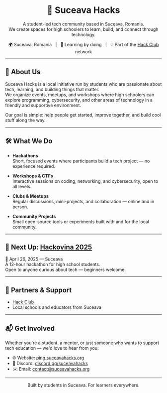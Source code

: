<h1 align="center">🚀 Suceava Hacks</h1>

<p align="center">
  A student-led tech community based in Suceava, Romania.
  <br>
  We create spaces for high schoolers to learn, build, and connect through technology.
</p>

<p align="center">
  🌍 Suceava, Romania &nbsp; | &nbsp; 🧠 Learning by doing &nbsp; | &nbsp; 💡 Part of the <a href="https://hackclub.com">Hack Club</a> network
</p>

---

## 🎯 About Us

Suceava Hacks is a local initiative run by students who are passionate about tech, learning, and building things that matter.  
We organize events, meetups, and workshops where high schoolers can explore programming, cybersecurity, and other areas of technology in a friendly and supportive environment.

Our goal is simple: help people get started, improve together, and build cool stuff along the way.

---

## 🛠️ What We Do

- **Hackathons**  
  Short, focused events where participants build a tech project — no experience required.

- **Workshops & CTFs**  
  Interactive sessions on coding, networking, and cybersecurity, open to all levels.

- **Clubs & Meetups**  
  Regular discussions, mini-projects, and collaboration — online and in person.

- **Community Projects**  
  Small open-source tools or experiments built with and for the local community.

---

## 🌟 Next Up: [Hackovina 2025](https://hackovina.org)

📅 April 26, 2025 — Suceava  
A 12-hour hackathon for high school students.  
Open to anyone curious about tech — beginners welcome.

---

## 🤝 Partners & Support

- [Hack Club](https://hackclub.com)  
- Local schools and educators from Suceava

---

## 📬 Get Involved

Whether you're a student, a mentor, or just someone who wants to support tech education — we'd love to hear from you:

- 🌐 Website: [ping.suceavahacks.org](https://ping.suceavahacks.org)  
- 💬 Discord: [discord.gg/suceavahacks](https://discord.gg/suceavahacks)  
- ✉️ Email: [contact@suceavahacks.org](mailto:contact@suceavahacks.org)

---

<p align="center">
  Built by students in Suceava. For learners everywhere.
</p>
